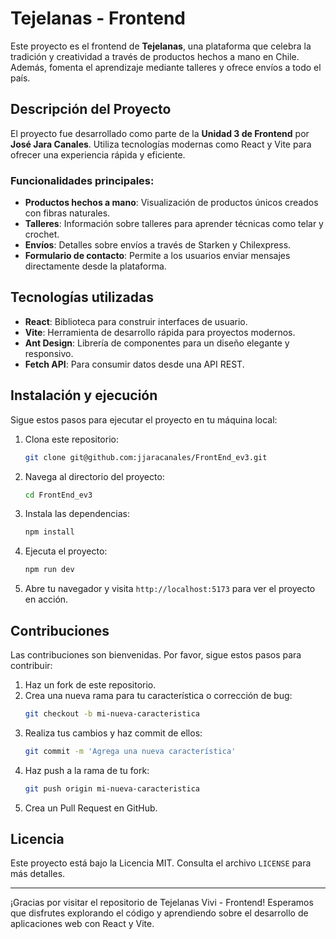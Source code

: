 # Tejelanas - Frontend

Este proyecto es el frontend de **Tejelanas**, una plataforma que celebra la tradición y creatividad a través de productos hechos a mano en Chile. Además, fomenta el aprendizaje mediante talleres y ofrece envíos a todo el país.

## Descripción del Proyecto

El proyecto fue desarrollado como parte de la **Unidad 3 de Frontend** por **José Jara Canales**. Utiliza tecnologías modernas como React y Vite para ofrecer una experiencia rápida y eficiente.

### Funcionalidades principales:
- **Productos hechos a mano**: Visualización de productos únicos creados con fibras naturales.
- **Talleres**: Información sobre talleres para aprender técnicas como telar y crochet.
- **Envíos**: Detalles sobre envíos a través de Starken y Chilexpress.
- **Formulario de contacto**: Permite a los usuarios enviar mensajes directamente desde la plataforma.

## Tecnologías utilizadas

- **React**: Biblioteca para construir interfaces de usuario.
- **Vite**: Herramienta de desarrollo rápida para proyectos modernos.
- **Ant Design**: Librería de componentes para un diseño elegante y responsivo.
- **Fetch API**: Para consumir datos desde una API REST.

## Instalación y ejecución

Sigue estos pasos para ejecutar el proyecto en tu máquina local:

1. Clona este repositorio:
   ```bash
   git clone git@github.com:jjaracanales/FrontEnd_ev3.git
   ```
2. Navega al directorio del proyecto:
   ```bash
   cd FrontEnd_ev3
   ```
3. Instala las dependencias:
   ```bash
   npm install
   ```
4. Ejecuta el proyecto:
   ```bash
   npm run dev
   ```
5. Abre tu navegador y visita `http://localhost:5173` para ver el proyecto en acción.

## Contribuciones

Las contribuciones son bienvenidas. Por favor, sigue estos pasos para contribuir:

1. Haz un fork de este repositorio.
2. Crea una nueva rama para tu característica o corrección de bug:
   ```bash
   git checkout -b mi-nueva-caracteristica
   ```
3. Realiza tus cambios y haz commit de ellos:
   ```bash
   git commit -m 'Agrega una nueva característica'
   ```
4. Haz push a la rama de tu fork:
   ```bash
   git push origin mi-nueva-caracteristica
   ```
5. Crea un Pull Request en GitHub.

## Licencia

Este proyecto está bajo la Licencia MIT. Consulta el archivo `LICENSE` para más detalles.

---

¡Gracias por visitar el repositorio de Tejelanas Vivi - Frontend! Esperamos que disfrutes explorando el código y aprendiendo sobre el desarrollo de aplicaciones web con React y Vite.